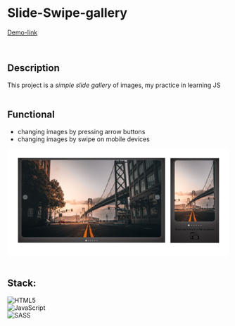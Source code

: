# Slide-Swipe-gallery

[Demo-link](https://pavelbichukov.github.io/Slide-Swipe-gallery/)

<br>

## Description
This project is a *simple slide gallery* of images, my practice in learning JS
<br>
<br>
## Functional
- changing images by pressing arrow buttons
- changing images by swipe on mobile devices

![](./src/assets/images/demo.jpg)
<br>
<br>
## Stack:


![HTML5](https://img.shields.io/badge/html5-%23E34F26.svg?style=for-the-badge&logo=html5&logoColor=white)<br>
![JavaScript](https://img.shields.io/badge/javascript-%23323330.svg?style=for-the-badge&logo=javascript&logoColor=%23F7DF1E)<br>
![SASS](https://img.shields.io/badge/SASS-hotpink.svg?style=for-the-badge&logo=SASS&logoColor=white)


